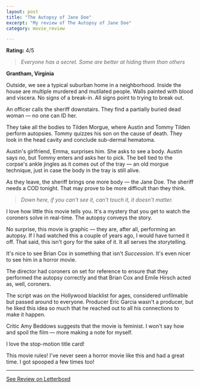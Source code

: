 ```yaml
---
layout: post
title: "The Autopsy of Jane Doe"
excerpt: "My review of The Autopsy of Jane Doe"
category: movie_review

---
```


**Rating:** 4/5

<blockquote><i>Everyone has a secret. Some are better at hiding them than others</i></blockquote><b>Grantham, Virginia</b>

Outside, we see a typical suburban home in a neighborhood. Inside the house are multiple murdered and mutilated people. Walls painted with blood and viscera. No signs of a break-in. All signs point to trying to break out.

An officer calls the sheriff downstairs. They find a partially buried dead woman — no one can ID her.

They take all the bodies to Tilden Morgue, where Austin and Tommy Tilden perform autopsies. Tommy quizzes his son on the cause of death. They look in the head cavity and conclude sub-dermal hematoma.

Austin's girlfriend, Emma, surprises him. She asks to see a body. Austin says no, but Tommy enters and asks her to pick. The bell tied to the corpse's ankle jingles as it comes out of the tray  — an old morgue technique, just in case the body in the tray is still alive.

As they leave, the sheriff brings one more body — the Jane Doe. The sheriff needs a COD tonight. That may prove to be more difficult than they think.

<blockquote><i>Down here, if you can't see it, can't touch it, it doesn't matter.</i></blockquote>I love how little this movie tells you. It's a mystery that you get to watch the coroners solve in real-time. The autopsy conveys the story.

No surprise, this movie is graphic — they are, after all, performing an autopsy. If I had watched this a couple of years ago, I would have turned it off. That said, this isn't gory for the sake of it. It all serves the storytelling.

It's nice to see Brian Cox in something that isn't <i>Succession</i>. It's even nicer to see him in a horror movie.

The director had coroners on set for reference to ensure that they performed the autopsy correctly and that Brian Cox and Emile Hirsch acted as, well, coroners.

The script was on the Hollywood blacklist for ages, considered unfilmable but passed around to everyone. Producer Eric Garcia wasn't a producer, but he liked this idea so much that he reached out to all his connections to make it happen.

Critic Amy Beddows suggests that the movie is feminist. I won't say how and spoil the film — more making a note for myself.

I love the stop-motion title card!

This movie rules! I've never seen a horror movie like this and had a great time. I got spooped a few times too!

<hr>

[See Review on Letterboxd](https://boxd.it/6tBoRL)

